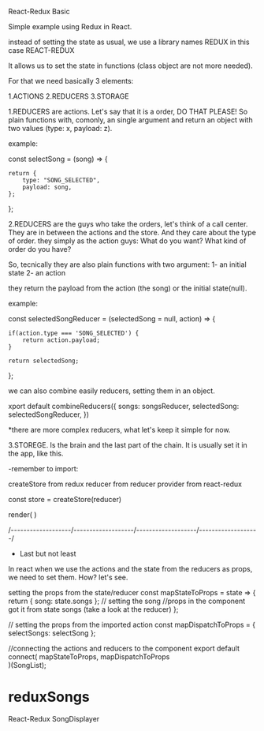 React-Redux Basic

Simple example using Redux in React.

instead of setting the state as usual, we use a library names REDUX
in this case REACT-REDUX

It allows us to set the state in functions (class object are not more needed).

For that we need basically 3 elements:

1.ACTIONS
2.REDUCERS
3.STORAGE

1.REDUCERS are actions.
Let's say that it is a order, DO THAT PLEASE!
So plain functions with, comonly, an single argument and return an object with two values (type: x, payload: z).

example:

const selectSong = (song) => {

    return {
        type: "SONG_SELECTED",
        payload: song,
    };
    
};

2.REDUCERS are the guys who take the orders, let's think of a call center. They are in between the actions and the store. And they care about the type of order. they simply as the action guys: What do you want? What kind of order do you have?

So, tecnically they are also plain functions with two argument:
1- an initial state
2- an action

they return the payload from the action (the song) or the initial state(null).

example:

const selectedSongReducer = (selectedSong = null, action) => {

    if(action.type === 'SONG_SELECTED') {
        return action.payload;
    }

    return selectedSong;
};

we can also combine easily reducers, setting them in an object.

xport default combineReducers({
    songs: songsReducer,
    selectedSong: selectedSongReducer,
})


*there are more complex reducers, what let's keep it simple for now.

3.STOREGE.
Is the brain and the last part of the chain.
It is usually set it in the app, like this.

-remember to import:

createStore from redux
reducer from reducer
provider from react-redux  

const store = createStore(reducer)

render(
    <Provider store={store}>
        <App />
    </Provider>)

/-------------------/-------------------/-------------------/-------------------/

* Last but not least

In react when we use the actions and the state from the reducers as props, we need to set them. How? let's see.


setting the props from the state/reducer
const mapStateToProps = state => {
    return { song: state.songs };
    // setting the song
    //props in the component got it from state songs (take a look at the reducer)
};

// setting the props from the imported action
const mapDispatchToProps = {
    selectSongs: selectSong
};

//connecting the actions and reducers to the component
export default connect(
    mapStateToProps,
    mapDispatchToProps        
    )(SongList);
# reduxSongs
React-Redux SongDisplayer

